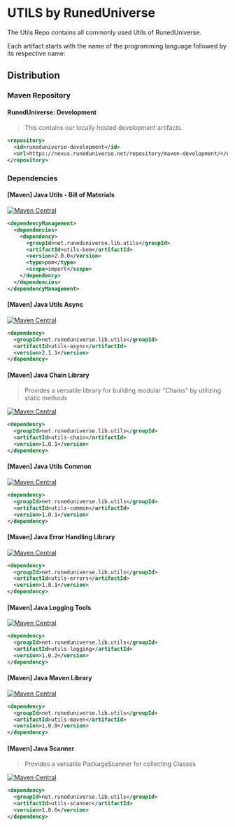 # UTILS by RunedUniverse
The Utils Repo contains all commonly used Utils of RunedUniverse.

Each artifact starts with the name of the programming language followed by its respective name:

## Distribution

### Maven Repository
#### RunedUniverse: Development
> This contains our locally hosted development artifacts.<br>

```xml
<repository>
  <id>runeduniverse-development</id>
  <url>https://nexus.runeduniverse.net/repository/maven-development/</url>
</repository>
```

### Dependencies

#### [Maven] Java Utils - Bill of Materials
[![Maven Central](https://img.shields.io/maven-central/v/net.runeduniverse.lib.utils/utils-bom.svg?label=Maven%20Central)](https://search.maven.org/search?q=g:%22net.runeduniverse.lib.utils%22%20AND%20a:%22utils-bom%22)

```xml
<dependencyManagement>
  <dependencies>
    <dependency>
      <groupId>net.runeduniverse.lib.utils</groupId>
      <artifactId>utils-bom</artifactId>
      <version>2.0.0</version>
      <type>pom</type>
      <scope>import</scope>
    </dependency>
  </dependencies>
</dependencyManagement>
```

#### [Maven] Java Utils Async
[![Maven Central](https://img.shields.io/maven-central/v/net.runeduniverse.lib.utils/utils-async.svg?label=Maven%20Central)](https://search.maven.org/search?q=g:%22net.runeduniverse.lib.utils%22%20AND%20a:%22utils-async%22)

```xml
<dependency>
  <groupId>net.runeduniverse.lib.utils</groupId>
  <artifactId>utils-async</artifactId>
  <version>2.1.1</version>
</dependency>
```

#### [Maven] Java Chain Library
> Provides a versatile library for building modular "Chains" by utilizing static methods

[![Maven Central](https://img.shields.io/maven-central/v/net.runeduniverse.lib.utils/utils-chain.svg?label=Maven%20Central)](https://search.maven.org/search?q=g:%22net.runeduniverse.lib.utils%22%20AND%20a:%22utils-chain%22)

```xml
<dependency>
  <groupId>net.runeduniverse.lib.utils</groupId>
  <artifactId>utils-chain</artifactId>
  <version>1.0.1</version>
</dependency>
```

#### [Maven] Java Utils Common
[![Maven Central](https://img.shields.io/maven-central/v/net.runeduniverse.lib.utils/utils-common.svg?label=Maven%20Central)](https://search.maven.org/search?q=g:%22net.runeduniverse.lib.utils%22%20AND%20a:%22utils-common%22)

```xml
<dependency>
  <groupId>net.runeduniverse.lib.utils</groupId>
  <artifactId>utils-common</artifactId>
  <version>1.0.1</version>
</dependency>
```

#### [Maven] Java Error Handling Library
[![Maven Central](https://img.shields.io/maven-central/v/net.runeduniverse.lib.utils/utils-errors.svg?label=Maven%20Central)](https://search.maven.org/search?q=g:%22net.runeduniverse.lib.utils%22%20AND%20a:%22utils-errors%22)

```xml
<dependency>
  <groupId>net.runeduniverse.lib.utils</groupId>
  <artifactId>utils-errors</artifactId>
  <version>1.0.1</version>
</dependency>
```

#### [Maven] Java Logging Tools
[![Maven Central](https://img.shields.io/maven-central/v/net.runeduniverse.lib.utils/utils-logging.svg?label=Maven%20Central)](https://search.maven.org/search?q=g:%22net.runeduniverse.lib.utils%22%20AND%20a:%22utils-logging%22)

```xml
<dependency>
  <groupId>net.runeduniverse.lib.utils</groupId>
  <artifactId>utils-logging</artifactId>
  <version>1.0.2</version>
</dependency>
```

#### [Maven] Java Maven Library
[![Maven Central](https://img.shields.io/maven-central/v/net.runeduniverse.lib.utils/utils-logging.svg?label=Maven%20Central)](https://search.maven.org/search?q=g:%22net.runeduniverse.lib.utils%22%20AND%20a:%22utils-maven%22)

```xml
<dependency>
  <groupId>net.runeduniverse.lib.utils</groupId>
  <artifactId>utils-maven</artifactId>
  <version>1.0.0</version>
</dependency>
```

#### [Maven] Java Scanner
> Provides a versatile PackageScanner for collecting Classes

[![Maven Central](https://img.shields.io/maven-central/v/net.runeduniverse.lib.utils/utils-scanner.svg?label=Maven%20Central)](https://search.maven.org/search?q=g:%22net.runeduniverse.lib.utils%22%20AND%20a:%22utils-scanner%22)

```xml
<dependency>
  <groupId>net.runeduniverse.lib.utils</groupId>
  <artifactId>utils-scanner</artifactId>
  <version>1.0.6</version>
</dependency>
```

